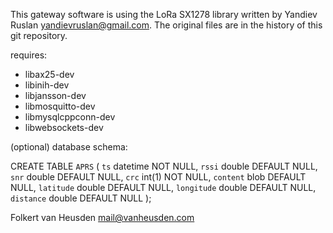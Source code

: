 This gateway software is using the LoRa SX1278 library
written by Yandiev Ruslan <yandievruslan@gmail.com>.
The original files are in the history of this git repository.

requires:
* libax25-dev
* libinih-dev
* libjansson-dev
* libmosquitto-dev
* libmysqlcppconn-dev
* libwebsockets-dev

(optional) database schema:

CREATE TABLE `APRS` (
  `ts` datetime NOT NULL,
  `rssi` double DEFAULT NULL,
  `snr` double DEFAULT NULL,
  `crc` int(1) NOT NULL,
  `content` blob DEFAULT NULL,
  `latitude` double DEFAULT NULL,
  `longitude` double DEFAULT NULL,
  `distance` double DEFAULT NULL
);


Folkert van Heusden <mail@vanheusden.com>
